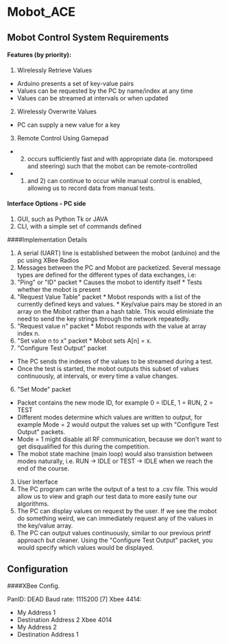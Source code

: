# Mobot_ACE

## Mobot Control System Requirements

#### Features (by priority):

1. Wirelessly Retrieve Values
  * Arduino presents a set of key-value pairs
  * Values can be requested by the PC by name/index at any time
  * Values can be streamed at intervals or when updated

2. Wirelessly Overwrite Values
  * PC can supply a new value for a key

3. Remote Control Using Gamepad
  * 2) occurs sufficiently fast and with appropriate data 
  (ie. motorspeed and steering) such that the mobot can be remote-controlled
  * 1) and 2) can continue to occur while manual control is enabled,
  allowing us to record data from manual tests. 

#### Interface Options - PC side

1. GUI, such as Python Tk or JAVA
2. CLI, with a simple set of commands defined

####Implementation Details

1. A serial (UART) line is established between the mobot (arduino) and the pc using XBee Radios
2. Messages between the PC and Mobot are packetized. Several message types are defined for the different types of data exchanges, i.e:
  1. "Ping" or "ID" packet
    * Causes the mobot to identify itself 
    * Tests whether the mobot is present
  2. "Request Value Table" packet
    * Mobot responds with a list of the currently defined keys and values.
    * Key/value pairs may be stored in an array on the Mobot rather than a hash table. This would eliminiate the need to send the key strings through the network repeatedly.
  3. "Request value n" packet
  	* Mobot responds with the value at array index n.
  4. "Set value n to x" packet
  	* Mobot sets A[n] = x.
  5. "Configure Test Output" packet
   * The PC sends the indexes of the values to be streamed during a test.
   * Once the test is started, the mobot outputs this subset of values
   continuously, at intervals, or every time a value changes.
  6. "Set Mode" packet
   * Packet contains the new mode ID, for example
   0 = IDLE, 1 = RUN, 2 = TEST
   * Different modes determine which values are written to output,
   for example Mode = 2 would output the values set up with
   "Configure Test Output" packets.
   * Mode = 1 might disable all RF communication, because we
   don't want to get disqualified for this during the competition.
   * The mobot state machine (main loop) would also transistion between
   modes naturally, i.e. RUN -> IDLE or TEST -> IDLE when we reach the end
   of the course.
3. User Interface
  1. The PC program can write the output of a test to a .csv file. This
  would allow us to view and graph our test data to more easily tune our
  algorithms.
  2. The PC can display values on request by the user. If we see the mobot
  do something weird, we can immediately request any of the values in the
  key/value array.
  3. The PC can output values continuously, similar to our previous printf
  approach but cleaner. Using the "Configure Test Output" packet, you would
  specify which values would be displayed.
   
## Configuration

####XBee Config.

PanID: DEAD
Baud rate: 1115200 [7]
Xbee 4414: 
  * My Address 1
  * Destination Address 2
Xbee 4014 
  * My Address 2
  * Destination Address 1
  
